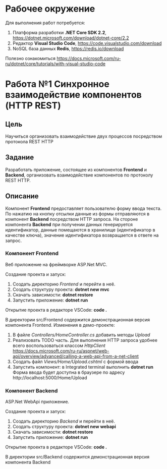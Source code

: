 # Рабочее окружение

Для выполнения работ потребуется:

1. Платформа разработки **.NET Core SDK 2.2**, https://dotnet.microsoft.com/download/dotnet-core/2.2
1. Редактор **Visual Studio Code**, https://code.visualstudio.com/download
2. NoSQL база данных **Redis**, https://redis.io/download

Полезно ознакомиться https://docs.microsoft.com/ru-ru/dotnet/core/tutorials/with-visual-studio-code

# Работа №1 Синхронное взаимодействие компонентов (HTTP REST)
## Цель
Научиться организовать взаимодействие двух процессов посредством протокола REST HTTP

## Задание
Разработать приложение, состоящее из компонентов **Frontend** и **Backend**, организовать взаимодействие компонентов по протоколу REST HTTP.

## Описание
Компонент **Frontend** предоставляет пользователю форму ввода текста. По нажатию на кнопку отсылки данные из формы отправляются в компонент **Backend** посредством HTTP запроса.
На стороне компонента **Backend** при получении данных генерируется идентификатор, данные помещаются в хранилище (идентификатор в качестве ключа), 
значение идентификатора возвращается в ответе на запрос.

### Компонент **Frontend**
Веб приложение на фреймворке ASP.Net MVC.

Создание проекта и запуск:
1. Создать директорию *Frontend* и перейти в неё.
2. Создать структуру проекта: **dotnet new mvc**
3. Скачать зависимости: **dotnet restore**
4. Запустить приложение: **dotnet run**

Открытие проекта в редакторе VSCode: **code .**

В директории src/Frontend содержится демонстрационная версия компонента Frontend.
Изменения в демо-проекте:
1. В файле *Controllers/HomeController.cs* добавить методы *Upload*
2. Реализовать TODO часть.
  Для выполнения HTTP запроса удобнее всего воспользоваться классом *HttpClient*
  https://docs.microsoft.com/ru-ru/aspnet/web-api/overview/advanced/calling-a-web-api-from-a-net-client
3.	Создать файл *Views/Home/Upload.cshtml* с формой ввода
4.	Запустить компонент: в Integrated terminal выполнить **dotnet run**
  Форма ввода будет доступна в браузере по адресу http://localhost:5000/Home/Upload

### Компонент **Backend**
ASP.Net WebApi приложение.

Создание проекта и запуск:
1. Создать директорию *Backend* и перейти в неё.
2. Создать структуру проекта: **dotnet new webapi**
3. Скачать зависимости: **dotnet restore**
4. Запустить приложение: **dotnet run**

Открытие проекта в редакторе VSCode: **code .**

В директории src/Backend содержится демонстрационная версия компонента Backend
